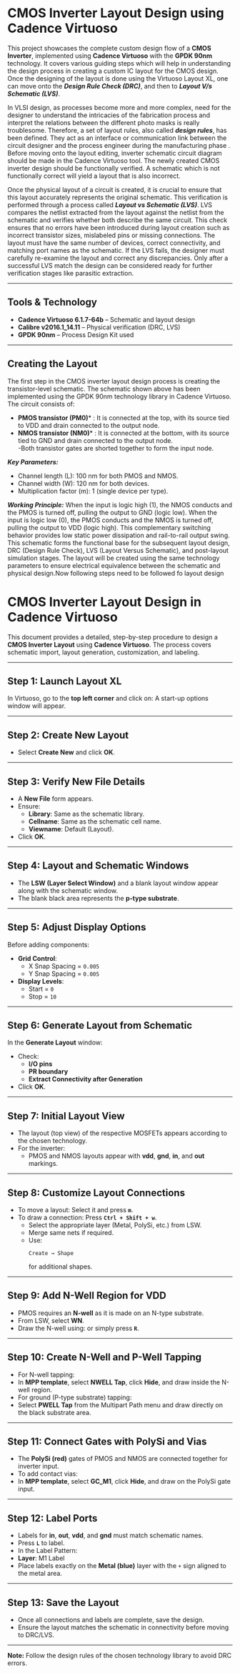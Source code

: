 # CMOS Inverter Layout Design using Cadence Virtuoso

This project showcases the complete custom design flow of a **CMOS Inverter**, implemented using **Cadence Virtuoso** with the **GPDK 90nm** technology. It covers various guiding steps which will help in understanding the design process in creating a custom IC layout for the CMOS design. Once the designing of the layout is done using the Virtuoso Layout XL, one can move onto the ***Design Rule Check (DRC)***,  and then to ***Layout V/s Schematic (LVS)***. 

In VLSI design, as processes become more and more complex, need for the designer to understand the intricacies of the fabrication process and interpret the relations between the different photo masks is really troublesome. Therefore, a set of layout rules, also called ***design rules***, has been defined. They act as an interface or communication link between the circuit designer and the process engineer during the
manufacturing phase . Before moving onto the layout editing, inverter schematic circuit diagram should be made in the Cadence Virtuoso tool. The newly created CMOS inverter design  should be functionally verified. A schematic which is not functionally correct will yield a layout that is also  incorrect. 

 Once the physical layout of a circuit is created, it is crucial to ensure that this layout accurately represents the original schematic. This verification is performed through a process called ***Layout vs Schematic (LVS)***. LVS compares the netlist extracted from the layout against the netlist from the schematic and verifies whether both describe the same circuit. This check ensures that no errors have been introduced during layout creation such as incorrect transistor sizes,  mislabeled pins or missing connections. The layout must have the same number of devices, correct connectivity, and matching port names as the schematic. If the LVS fails, the designer must carefully re-examine the layout and correct any discrepancies. Only after a successful LVS match the design can be considered ready for further verification stages like parasitic extraction.



---

##  Tools & Technology

- **Cadence Virtuoso 6.1.7-64b** – Schematic and layout design  
- **Calibre v2016.1_14.11** – Physical verification (DRC, LVS)  
- **GPDK 90nm** – Process Design Kit used
  
---
## Creating the Layout
The first step in the CMOS inverter layout design process is creating the transistor-level schematic. The schematic shown above has been implemented using the GPDK 90nm technology library in Cadence Virtuoso.
The circuit consists of:

- **PMOS transistor (PM0)*** : It is connected at the top, with its source tied to VDD and drain connected to the output node.<br>
- **NMOS transistor (NM0)*** : It is connected at the bottom, with its source tied to GND and drain connected to the output node.<br>
-Both transistor gates are shorted together to form the input node.<br>

***Key Parameters:***
- Channel length (L): 100 nm for both PMOS and NMOS.<br>
- Channel width (W): 120 nm for both devices.<br>
- Multiplication factor (m): 1 (single device per type).<br>

***Working Principle:***
When the input is logic high (1), the NMOS conducts and the PMOS is turned off, pulling the output to GND (logic low). When the input is logic low (0), the PMOS conducts and the NMOS is turned off, pulling the output to VDD (logic high). This complementary switching behavior provides low static power dissipation and rail-to-rail output swing.<br>
This schematic forms the functional base for the subsequent layout design, DRC (Design Rule Check), LVS (Layout Versus Schematic), and post-layout simulation stages. The layout will be created using the same technology parameters to ensure electrical equivalence between the schematic and physical design.Now following steps need to be followed fo layout design <br>
# CMOS Inverter Layout Design in Cadence Virtuoso

This document provides a detailed, step-by-step procedure to design a **CMOS Inverter Layout** using **Cadence Virtuoso**. The process covers schematic import, layout generation, customization, and labeling.

---

## Step 1: Launch Layout XL
In Virtuoso, go to the **top left corner** and click on:
A start-up options window will appear.

---

## Step 2: Create New Layout
- Select **Create New** and click **OK**.

---

## Step 3: Verify New File Details
- A **New File** form appears.  
- Ensure:
  - **Library**: Same as the schematic library.
  - **Cellname**: Same as the schematic cell name.
  - **Viewname**: Default (Layout).
- Click **OK**.

---

## Step 4: Layout and Schematic Windows
- The **LSW (Layer Select Window)** and a blank layout window appear along with the schematic window.
- The blank black area represents the **p-type substrate**.

---

## Step 5: Adjust Display Options
Before adding components:
- **Grid Control**:
  - X Snap Spacing = `0.005`
  - Y Snap Spacing = `0.005`
- **Display Levels**:
  - Start = `0`
  - Stop = `10`

---

## Step 6: Generate Layout from Schematic
In the **Generate Layout** window:
- Check:
  - **I/O pins**
  - **PR boundary**
  - **Extract Connectivity after Generation**
- Click **OK**.

---

## Step 7: Initial Layout View
- The layout (top view) of the respective MOSFETs appears according to the chosen technology.
- For the inverter:
  - PMOS and NMOS layouts appear with **vdd**, **gnd**, **in**, and **out** markings.

---

## Step 8: Customize Layout Connections
- To move a layout: Select it and press **`m`**.
- To draw a connection: Press **`Ctrl + Shift + w`**.
  - Select the appropriate layer (Metal, PolySi, etc.) from LSW.
  - Merge same nets if required.
  - Use:
    ```
    Create → Shape
    ```
    for additional shapes.

---

## Step 9: Add N-Well Region for VDD
- PMOS requires an **N-well** as it is made on an N-type substrate.
- From LSW, select **WN**.
- Draw the N-well using:
or simply press **`R`**.

---

## Step 10: Create N-Well and P-Well Tapping
- For N-well tapping:
- In **MPP template**, select **NWELL Tap**, click **Hide**, and draw inside the N-well region.
- For ground (P-type substrate) tapping:
- Select **PWELL Tap** from the Multipart Path menu and draw directly on the black substrate area.

---

## Step 11: Connect Gates with PolySi and Vias
- The **PolySi (red)** gates of PMOS and NMOS are connected together for inverter input.
- To add contact vias:
- In **MPP template**, select **GC_M1**, click **Hide**, and draw on the PolySi gate input.

---

## Step 12: Label Ports
- Labels for **in**, **out**, **vdd**, and **gnd** must match schematic names.
- Press **`L`** to label.
- In the Label Pattern:
- **Layer**: M1 Label
- Place labels exactly on the **Metal (blue)** layer with the `+` sign aligned to the metal area.

---

## Step 13: Save the Layout
- Once all connections and labels are complete, save the design.
- Ensure the layout matches the schematic in connectivity before moving to DRC/LVS.

---

**Note:** Follow the design rules of the chosen technology library to avoid DRC errors.


